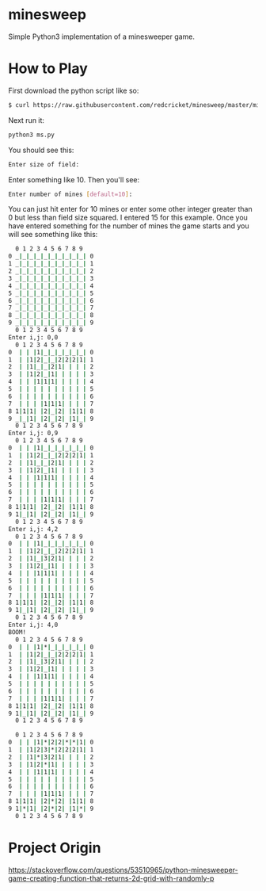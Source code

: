 # minesweep
Simple Python3 implementation of a minesweeper game.

# How to Play

First download the python script like so:

```bash
$ curl https://raw.githubusercontent.com/redcricket/minesweep/master/minesweeper.py > ms.py
```

Next run it:

```bash
python3 ms.py
```

You should see this:

```bash
Enter size of field:
```

Enter something like 10. Then you'll see:

```bash
Enter number of mines [default=10]: 
```

You can just hit enter for 10 mines or enter some other integer greater than 0 but less than field size squared.  I entered 15 for this example.  Once you have entered something for the number of mines the game starts and you will see something like this:

```bash
  0 1 2 3 4 5 6 7 8 9
0 _|_|_|_|_|_|_|_|_|_| 0
1 _|_|_|_|_|_|_|_|_|_| 1
2 _|_|_|_|_|_|_|_|_|_| 2
3 _|_|_|_|_|_|_|_|_|_| 3
4 _|_|_|_|_|_|_|_|_|_| 4
5 _|_|_|_|_|_|_|_|_|_| 5
6 _|_|_|_|_|_|_|_|_|_| 6
7 _|_|_|_|_|_|_|_|_|_| 7
8 _|_|_|_|_|_|_|_|_|_| 8
9 _|_|_|_|_|_|_|_|_|_| 9
  0 1 2 3 4 5 6 7 8 9
Enter i,j: 0,0
  0 1 2 3 4 5 6 7 8 9
0  | | |1|_|_|_|_|_|_| 0
1  | |1|2|_|_|2|2|2|1| 1
2  | |1|_|_|2|1| | | | 2
3  | |1|2|_|1| | | | | 3
4  | | |1|1|1| | | | | 4
5  | | | | | | | | | | 5
6  | | | | | | | | | | 6
7  | | | |1|1|1| | | | 7
8 1|1|1| |2|_|2| |1|1| 8
9 _|_|1| |2|_|2| |1|_| 9
  0 1 2 3 4 5 6 7 8 9
Enter i,j: 0,9
  0 1 2 3 4 5 6 7 8 9
0  | | |1|_|_|_|_|_|_| 0
1  | |1|2|_|_|2|2|2|1| 1
2  | |1|_|_|2|1| | | | 2
3  | |1|2|_|1| | | | | 3
4  | | |1|1|1| | | | | 4
5  | | | | | | | | | | 5
6  | | | | | | | | | | 6
7  | | | |1|1|1| | | | 7
8 1|1|1| |2|_|2| |1|1| 8
9 1|_|1| |2|_|2| |1|_| 9
  0 1 2 3 4 5 6 7 8 9
Enter i,j: 4,2
  0 1 2 3 4 5 6 7 8 9
0  | | |1|_|_|_|_|_|_| 0
1  | |1|2|_|_|2|2|2|1| 1
2  | |1|_|3|2|1| | | | 2
3  | |1|2|_|1| | | | | 3
4  | | |1|1|1| | | | | 4
5  | | | | | | | | | | 5
6  | | | | | | | | | | 6
7  | | | |1|1|1| | | | 7
8 1|1|1| |2|_|2| |1|1| 8
9 1|_|1| |2|_|2| |1|_| 9
  0 1 2 3 4 5 6 7 8 9
Enter i,j: 4,0
BOOM!
  0 1 2 3 4 5 6 7 8 9
0  | | |1|*|_|_|_|_|_| 0
1  | |1|2|_|_|2|2|2|1| 1
2  | |1|_|3|2|1| | | | 2
3  | |1|2|_|1| | | | | 3
4  | | |1|1|1| | | | | 4
5  | | | | | | | | | | 5
6  | | | | | | | | | | 6
7  | | | |1|1|1| | | | 7
8 1|1|1| |2|_|2| |1|1| 8
9 1|_|1| |2|_|2| |1|_| 9
  0 1 2 3 4 5 6 7 8 9

  0 1 2 3 4 5 6 7 8 9
0  | | |1|*|2|2|*|*|1| 0
1  | |1|2|3|*|2|2|2|1| 1
2  | |1|*|3|2|1| | | | 2
3  | |1|2|*|1| | | | | 3
4  | | |1|1|1| | | | | 4
5  | | | | | | | | | | 5
6  | | | | | | | | | | 6
7  | | | |1|1|1| | | | 7
8 1|1|1| |2|*|2| |1|1| 8
9 1|*|1| |2|*|2| |1|*| 9
  0 1 2 3 4 5 6 7 8 9
```

# Project Origin

https://stackoverflow.com/questions/53510965/python-minesweeper-game-creating-function-that-returns-2d-grid-with-randomly-p
